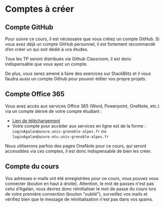 # Comptes à créer

## Compte GitHub

Pour suivre ce cours, il est nécessaire que vous créiez un compte GitHub.
Si vous avez déjà un compte GitHub personnel, il est fortement recommandé d’en créer un qui soit dédié à vos études.

Tous les TP seront distribués via Github Classroom, il est donc indispensable que vous ayez un compte.

De plus, vous serez amené à faire des exercices sur StackBlitz et il vous faudra aussi un compte Github pour pouvoir éditer vos propre projets.

## Compte Office 365

Vous avez accès aux services Office 365 (Word, Powerpoint, OneNote, etc.) via un compte dérivé de votre compte étudiant :

* [Lien de téléchargement](https://services-numeriques-etudiants.univ-grenoble-alpes.fr/menu-principal/applications/microsoft-office-365/microsoft-office-365-723968.kjsp)
* Votre compte pour accéder aux services en ligne est de la forme : `LoginAgalan@azure.univ-grenoble-alpes.fr` ou `loginAgalan@azure.etu.univ-grenoble-alpes.fr`

Nous utiliserons parfois des pages OneNote pour ce cours, qui seront accessibles via ces comptes, il est donc indispensable de bien les créer.

## Compte du cours

Vos adresses e-mails ont été enregistrées pour ce cours, vous pouvez vous connecter (bouton en haut à droite). Attention, le mot de passes n'est pas celui d'Agalan, vous devrez donc réinitialiser le mot de passe du cours lors de votre première connection (bouton "oublié"), surveillez vos mails et vérifiez bien que le message de réinitialisation n'est pas dans vos spams.
